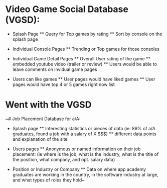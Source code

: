# Video Game Social Database (VGSD):

* Splash Page
** Query for Top games by rating
** Sort by console on the splash page

* Individual Console Pages
** Trending or Top games for those consoles

* Individual Game Detail Pages
** Overall User rating of the game
** embedded youtube video (trailer or review)
** Users would be able to leave comments on invidual game pages

* Users can like games
** User pages would have liked games
** User pages would have top 4 or 5 games right now list


# Went with the VGSD
~# Job Placement Database for a/A:

* Splash page
** Interesting statistics or pieces of data (ie: 89% of a/A graduates, found a job with a salary of X $$$)
** different data points and explanation of the site

* Users pages
** Anonymous or named information on their job placement: (ie where is the job, what is the industry, what is the title of the position, what company, and opt. salary data)

* Position or Industry or Company
** Data on where app academy graduates are working in the country, in the software industry at large, and what types of roles they hold~

